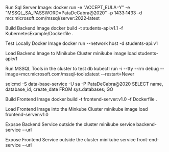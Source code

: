 Run Sql Server Image:
docker run -e "ACCEPT_EULA=Y" -e "MSSQL_SA_PASSWORD=PataDeCabra@2020" -p 1433:1433 -d mcr.microsoft.com/mssql/server:2022-latest 

Build Backend Image
docker build -t students-api:v1.1 -f KubernetesExample/Dockerfile .

Test Locally Docker Image
docker run --network host -d students-api:v1

Load Backend Image to Minikube Cluster
minikube image load students-api:v1

Run MSSQL Tools in the cluster to test db 
kubectl run -i --tty --rm debug --image=mcr.microsoft.com/mssql-tools:latest --restart=Never

sqlcmd -S data-base-service -U sa -P PataDeCabra@2020
SELECT name, database_id, create_date FROM sys.databases; 
GO

Build Frontend Image
docker build -t frontend-server:v1.0 -f Dockerfile .

Load Frontend Image into the Minkube Cluster
minikube image load frontend-server:v1.0

Expsoe Backend Service outside the cluster
minikube service backend-service --url

Expose Frontend Service outside the cluster
minikube service front-end-service --url